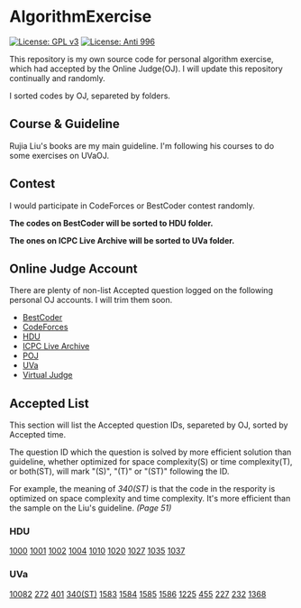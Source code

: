 # AlgorithmExercise

[![License: GPL v3][icon-GPL v3]][license-GPL v3]
[![License: Anti 996][icon-Anti 996]][license-Anti 996]

[icon-GPL v3]: https://img.shields.io/badge/License-GPLv3-blue.svg
[icon-Anti 996]: https://img.shields.io/badge/License-Anti%20996-black.svg
[license-GPL v3]: https://github.com/MFunction96/AlgorithmExercise/blob/master/LICENSE
[license-Anti 996]: https://github.com/996icu/996.ICU/blob/master/LICENSE

This repository is my own source code for personal algorithm exercise, which had accepted by the Online Judge(OJ). I will update this repository continually and randomly.

I sorted codes by OJ, separeted by folders.

## Course & Guideline

Rujia Liu's books are my main guideline. I'm following his courses to do some exercises on UVaOJ.

## Contest

I would participate in CodeForces or BestCoder contest randomly.

**The codes on BestCoder will be sorted to HDU folder.**

**The ones on ICPC Live Archive will be sorted to UVa folder.**

## Online Judge Account

There are plenty of non-list Accepted question logged on the following personal OJ accounts. I will trim them soon.

- [BestCoder][site-BestCoder]
- [CodeForces][site-CodeForces]
- [HDU][site-HDU]
- [ICPC Live Archive][site-ICPC Live Archive]
- [POJ][site-POJ]
- [UVa][site-UVa]
- [Virtual Judge][site-Virtual Judge]

[site-BestCoder]: http://bestcoder.hdu.edu.cn/rating.php?user=MFunction
[site-CodeForces]: https://codeforces.com/profile/MFunction
[site-HDU]: http://acm.hdu.edu.cn/userstatus.php?user=MFunction
[site-ICPC Live Archive]: https://icpcarchive.ecs.baylor.edu/index.php
[site-POJ]: http://poj.org/userstatus?user_id=MFunction
[site-UVa]: https://uva.onlinejudge.org/
[site-Virtual Judge]: https://vjudge.net/user/MFunction

## Accepted List

This section will list the Accepted question IDs, separeted by OJ, sorted by Accepted time.

The question ID which the question is solved by more efficient solution than guideline, whether optimized for space complexity(S) or time complexity(T), or both(ST), will mark "(S)", "(T)" or "(ST)" following the ID.

For example, the meaning of *340(ST)* is that the code in the respority is optimized on space complexity and time complexity. It's more efficient than the sample on the Liu's guideline. *(Page 51)*

### HDU

[1000][Code-HDU1000] [1001][Code-HDU1001] [1002][Code-HDU1002] [1004][Code-HDU1004] [1010][Code-HDU1010] [1020][Code-HDU1020] [1027][Code-HDU1027] [1035][Code-HDU1035] [1037][Code-HDU1037]

[Code-HDU1000]: https://github.com/MFunction96/AlgorithmExercise/blob/master/src/HDU/1000.cpp
[Code-HDU1001]: https://github.com/MFunction96/AlgorithmExercise/blob/master/src/HDU/1001.cpp
[Code-HDU1002]: https://github.com/MFunction96/AlgorithmExercise/blob/master/src/HDU/1002.cpp
[Code-HDU1004]: https://github.com/MFunction96/AlgorithmExercise/blob/master/src/HDU/1004.cpp
[Code-HDU1010]: https://github.com/MFunction96/AlgorithmExercise/blob/master/src/HDU/1010.cpp
[Code-HDU1020]: https://github.com/MFunction96/AlgorithmExercise/blob/master/src/HDU/1020.cpp
[Code-HDU1027]: https://github.com/MFunction96/AlgorithmExercise/blob/master/src/HDU/1027.cpp
[Code-HDU1035]: https://github.com/MFunction96/AlgorithmExercise/blob/master/src/HDU/1035.cpp
[Code-HDU1037]: https://github.com/MFunction96/AlgorithmExercise/blob/master/src/HDU/1037.cpp

### UVa

[10082][Code-UVa10082] [272][Code-UVa272] [401][Code-UVa401] [340(ST)][Code-UVa340] [1583][Code-UVa1583] [1584][Code-UVa1584] [1585][Code-UVa1585] [1586][Code-UVa1586] [1225][Code-UVa1225] [455][Code-UVa455] [227][Code-UVa227] [232][Code-UVa232] [1368][Code-UVa1368]

[Code-UVa10082]: https://github.com/MFunction96/AlgorithmExercise/blob/master/src/UVa/10082.cpp
[Code-UVa272]: https://github.com/MFunction96/AlgorithmExercise/blob/master/src/UVa/272.cpp
[Code-UVa401]: https://github.com/MFunction96/AlgorithmExercise/blob/master/src/UVa/401.cpp
[Code-UVa340]: https://github.com/MFunction96/AlgorithmExercise/blob/master/src/UVa/340.cpp
[Code-UVa1583]: https://github.com/MFunction96/AlgorithmExercise/blob/master/src/UVa/1583.cpp
[Code-UVa1584]: https://github.com/MFunction96/AlgorithmExercise/blob/master/src/UVa/1584.cpp
[Code-UVa1585]: https://github.com/MFunction96/AlgorithmExercise/blob/master/src/UVa/1585.cpp
[Code-UVa1586]: https://github.com/MFunction96/AlgorithmExercise/blob/master/src/UVa/1586.cpp
[Code-UVa1225]: https://github.com/MFunction96/AlgorithmExercise/blob/master/src/UVa/1225.cpp
[Code-UVa455]: https://github.com/MFunction96/AlgorithmExercise/blob/master/src/UVa/455.cpp
[Code-UVa227]: https://github.com/MFunction96/AlgorithmExercise/blob/master/src/UVa/227.cpp
[Code-UVa232]: https://github.com/MFunction96/AlgorithmExercise/blob/master/src/UVa/232.cpp
[Code-UVa1368]: https://github.com/MFunction96/AlgorithmExercise/blob/master/src/UVa/1368.cpp